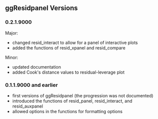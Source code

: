 ## ggResidpanel Versions

### 0.2.1.9000

Major:

- changed resid_interact to allow for a panel of interactive plots
- added the functions of resid_xpanel and resid_compare

Minor: 

- updated documentation
- added Cook's distance values to residual-leverage plot

### 0.1.1.9000 and earlier

- first versions of ggResidpanel (the progression was not documented)
- introduced the functions of resid_panel, resid_interact, and resid_auxpanel
- allowed options in the functions for formatting options
